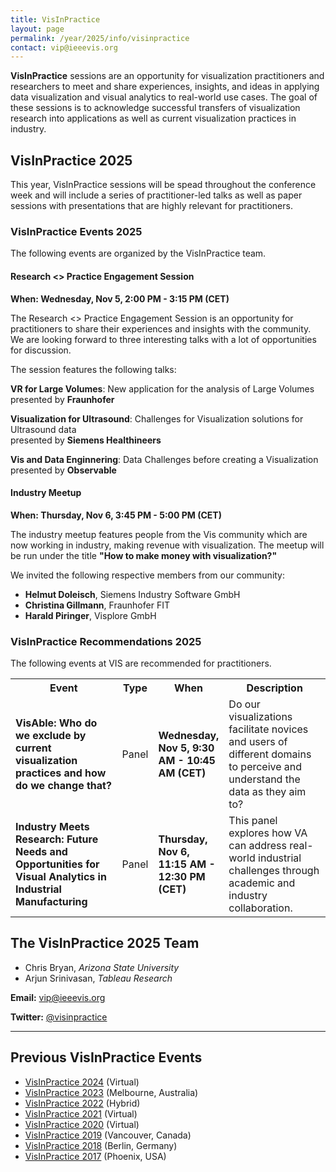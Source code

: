 ```yaml
---
title: VisInPractice
layout: page
permalink: /year/2025/info/visinpractice
contact: vip@ieeevis.org
---
```


**VisInPractice** sessions are an opportunity for visualization practitioners and researchers to meet and share experiences, insights, and ideas in applying data visualization and visual analytics to real-world use cases. The goal of these sessions is to acknowledge successful transfers of visualization research into applications as well as current visualization practices in industry.

<!-- ---------------------------------------------------------------------------------- -->
## VisInPractice 2025

This year, VisInPractice sessions will be spead throughout the conference week and will include a series of practitioner-led talks as well as paper sessions with presentations that are highly relevant for practitioners.

<!-- ---------------------------------------------------------------------------------- -->
### VisInPractice Events 2025

The following events are organized by the VisInPractice team.

#### Research <> Practice Engagement Session

**When: Wednesday, Nov 5, 2:00 PM - 3:15 PM (CET)**

The Research <> Practice Engagement Session is an opportunity for practitioners to share their experiences and insights with the community.
We are looking forward to three interesting talks with a lot of opportunities for discussion.

The session features the following talks:

**VR for Large Volumes**: New application for the analysis of Large Volumes<br />
presented by **Fraunhofer**

**Visualization for Ultrasound**: Challenges for Visualization solutions for Ultrasound data<br />
presented by **Siemens Healthineers**

**Vis and Data Enginnering**: Data Challenges before creating a Visualization<br />
presented by **Observable**


#### Industry Meetup

**When: Thursday, Nov 6, 3:45 PM - 5:00 PM (CET)**

The industry meetup features people from the Vis community which are now working in industry, making revenue with visualization.
The meetup will be run under the title **"How to make money with visualization?"**

We invited the following respective members from our community:
* **Helmut Doleisch**, Siemens Industry Software GmbH
* **Christina Gillmann**, Fraunhofer FIT
* **Harald Piringer**, Visplore GmbH

<!-- ---------------------------------------------------------------------------------- -->
### VisInPractice Recommendations 2025

The following events at VIS are recommended for practitioners.

<table>
<tr>
    <th>Event</th>
    <th style="width: 10%">Type</th>
    <th style="width: 15%">When</th>
    <th>Description</th>
</tr>
<tr>
    <td><strong>VisAble: Who do we exclude by current visualization practices and how do we change that?</strong></td>
    <td>Panel</td>
    <td><strong>Wednesday, Nov 5, 9:30 AM - 10:45 AM (CET)</strong></td>
    <td>Do our visualizations facilitate novices and users of different domains to perceive and understand the data as they aim to?</td>
</tr>
<tr>
    <td><strong>Industry Meets Research: Future Needs and Opportunities for Visual Analytics in Industrial Manufacturing</strong></td>
    <td>Panel</td>
    <td><strong>Thursday, Nov 6, 11:15 AM - 12:30 PM (CET)</strong></td>
    <td> This panel explores how VA can address real-world industrial challenges through academic and industry collaboration.</td>
</tr>
</table>


<!-- ---------------------------------------------------------------------------------- -->
## The VisInPractice 2025 Team

* Chris Bryan, _Arizona State University_
* Arjun Srinivasan, _Tableau Research_

**Email:** [vip@ieeevis.org](mailto:vip@ieeevis.org)

**Twitter:** [@visinpractice](https://twitter.com/visinpractice)

- - -

## Previous VisInPractice Events 
* [VisInPractice 2024](http://ieeevis.org/year/2024/info/visinpractice) (Virtual)
* [VisInPractice 2023](http://ieeevis.org/year/2023/info/visinpractice) (Melbourne, Australia)
* [VisInPractice 2022](http://ieeevis.org/year/2022/info/visinpractice) (Hybrid)
* [VisInPractice 2021](http://ieeevis.org/year/2021/info/visinpractice) (Virtual)
* [VisInPractice 2020](https://visinpractice.github.io/assets/vip2020/index.html) (Virtual)
* [VisInPractice 2019](https://visinpractice.github.io/assets/vip2019/index.html) (Vancouver, Canada)
* [VisInPractice 2018](https://visinpractice.github.io/assets/vip2018/index.html) (Berlin, Germany)
* [VisInPractice 2017](https://visinpractice.github.io/assets/vip2017/index.html) (Phoenix, USA)
